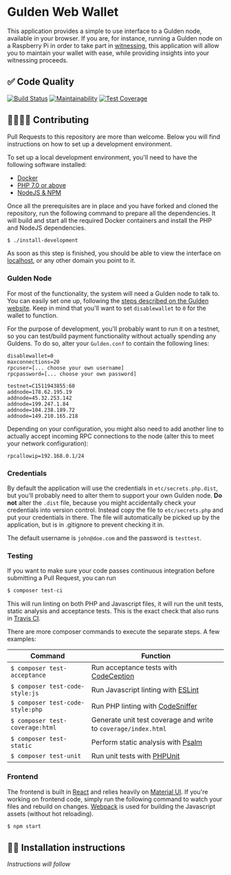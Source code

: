 # Gulden Web Wallet
This application provides a simple to use interface to a Gulden node, available in your browser. If you are, for instance, running a Gulden node on a Raspberry Pi in order to take part in [witnessing](https://gulden.com/pow2), this application will allow you to maintain your wallet with ease, while providing insights into your witnessing proceeds.

## ✅ Code Quality
[![Build Status](https://travis-ci.org/ErikBooij/nlg-web-wallet.svg?branch=master)](https://travis-ci.org/ErikBooij/nlg-web-wallet) [![Maintainability](https://api.codeclimate.com/v1/badges/92dc6479741859b55c28/maintainability)](https://codeclimate.com/github/ErikBooij/nlg-web-wallet/maintainability) [![Test Coverage](https://api.codeclimate.com/v1/badges/92dc6479741859b55c28/test_coverage)](https://codeclimate.com/github/ErikBooij/nlg-web-wallet/test_coverage)

## 👨‍👩‍👧‍👦 Contributing
Pull Requests to this repository are more than welcome. Below you will find instructions on how to set up a development environment.

To set up a local development environment, you'll need to have the following software installed:

- [Docker](https://www.docker.com/community-edition)
- [PHP 7.0 or above](http://php.net/manual/en/install.php)
- [NodeJS & NPM](https://docs.npmjs.com/getting-started/installing-node)

Once all the prerequisites are in place and you have forked and cloned the repository, run the following command to prepare all the dependencies. It will build and start all the required Docker containers and install the PHP and NodeJS dependencies.

```bash
$ ./install-development
```

As soon as this step is finished, you should be able to view the interface on [localhost](http://localhost), or any other domain you point to it.

### Gulden Node
For most of the functionality, the system will need a Gulden node to talk to. You can easily set one up, following the [steps described on the Gulden website](https://dev.gulden.com/contribute#nodes). Keep in mind that you'll want to set `disablewallet` to `0` for the wallet to function.

For the purpose of development, you'll probably want to run it on a testnet, so you can test/build payment functionality without actually spending any Guldens. To do so, alter your `Gulden.conf` to contain the following lines:

```
disablewallet=0
maxconnections=20
rpcuser=[... choose your own username]
rpcpassword=[... choose your own password]

testnet=C1511943855:60
addnode=178.62.195.19
addnode=45.32.253.142
addnode=199.247.1.84
addnode=104.238.189.72
addnode=149.210.165.218
```

Depending on your configuration, you might also need to add another line to actually accept incoming RPC connections to the node (alter this to meet your network configuration):

```
rpcallowip=192.168.0.1/24
```

### Credentials
By default the application will use the credentials in `etc/secrets.php.dist`, but you'll probably need to alter them to support your own Gulden node. **Do not** alter the `.dist` file, because you might accidentally check your credentials into version control. Instead copy the file to `etc/secrets.php` and put your credentials in there. The file will automatically be picked up by the application, but is in .gitignore to prevent checking it in.

The default username is `john@doe.com` and the password is `testtest`.

### Testing
If you want to make sure your code passes continuous integration before submitting a Pull Request, you can run

```bash
$ composer test-ci
```

This will run linting on both PHP and Javascript files, it will run the unit tests, static analysis and acceptance tests. This is the exact check that also runs in [Travis CI](https://travis-ci.org/ErikBooij/nlg-web-wallet).

There are more composer commands to execute the separate steps. A few examples:

| Command                          | Function                                                                         |
| ---------------------------------|----------------------------------------------------------------------------------|
| `$ composer test-acceptance`     | Run acceptance tests with [CodeCeption](https://codeception.com/)                |
| `$ composer test-code-style:js`  | Run Javascript linting with [ESLint](https://eslint.org/)                        |
| `$ composer test-code-style:php` | Run PHP linting with [CodeSniffer](https://github.com/squizlabs/PHP_CodeSniffer) |
| `$ composer test-coverage:html`  | Generate unit test coverage and write to `coverage/index.html`                   |
| `$ composer test-static`         | Perform static analysis with [Psalm](https://github.com/vimeo/psalm)             |
| `$ composer test-unit`           | Run unit tests with [PHPUnit](https://phpunit.de/)                               |


### Frontend
The frontend is built in [React](https://reactjs.org/) and relies heavily on [Material UI](https://material-ui.com). If you're working on frontend code, simply run the following command to watch your files and rebuild on changes. [Webpack](https://webpack.js.org/) is used for building the Javascript assets (without hot reloading).

```bash
$ npm start
```

## 👩‍💻 Installation instructions
_Instructions will follow_
